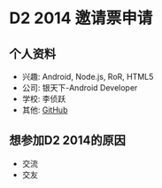 # D2 2014 邀请票申请

## 个人资料

- 兴趣: Android, Node.js, RoR, HTML5
- 公司: 银天下-Android Developer
- 学校: 李侦跃
- 其他: [GitHub](http://github.com/lzyzsd)


## 想参加D2 2014的原因

- 交流
- 交友